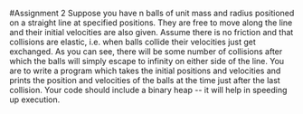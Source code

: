 #Assignment 2
Suppose you have n balls of unit mass and radius positioned on a straight line at specified positions. They are free to move along the line and their initial velocities are also given. Assume there is no friction and that collisions are elastic, i.e. when balls collide their velocities just get exchanged. As you can see, there will be some number of collisions after which the balls will simply escape to infinity on either side of the line. You are to write a program which takes the initial positions and velocities and prints the position and velocities of the balls at the time just after the last collision. Your code should include a binary heap -- it will help in speeding up execution. 
